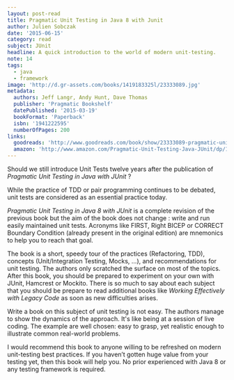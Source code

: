 ```yaml
---
layout: post-read
title: Pragmatic Unit Testing in Java 8 with Junit
author: Julien Sobczak
date: '2015-06-15'
category: read
subject: JUnit
headline: A quick introduction to the world of modern unit-testing.
note: 14
tags:
  - java
  - framework
image: 'http://d.gr-assets.com/books/1419183325l/23333089.jpg'
metadata:
  authors: Jeff Langr, Andy Hunt, Dave Thomas
  publisher: 'Pragmatic Bookshelf'
  datePublished: '2015-03-19'
  bookFormat: 'Paperback'
  isbn: '1941222595'
  numberOfPages: 200
links:
  goodreads: 'http://www.goodreads.com/book/show/23333089-pragmatic-unit-testing-in-java-8-with-junit'
  amazon: 'http://www.amazon.com/Pragmatic-Unit-Testing-Java-JUnit/dp/1941222595/'
---
```


Should we still introduce Unit Tests twelve years after the publication of *Pragmatic Unit Testing in Java with JUnit* ?

While the practice of TDD or pair programming continues to be debated, unit tests are considered as an essential practice today.

*Pragmatic Unit Testing in Java 8 with JUnit* is a complete revision of the previous book but the aim of the book does not change : write and run easily maintained unit tests. Acronyms like FIRST, Right BICEP or CORRECT Boundary Condition (already present in the original edition) are mnemonics to help you to reach that goal.

The book is a short, speedy tour of the practices (Refactoring, TDD), concepts (Unit/Integration Testing, Mocks, ...), and recommendations for unit testing. The authors only scratched the surface on most of the topics. After this book, you should be prepared to experiment on your own with JUnit, Hamcrest or Mockito. There is so much to say about each subject that you should be prepare to read additional books like *Working Effectively with Legacy Code* as soon as new difficulties arises.

Write a book on this subject of unit testing is not easy. The authors manage to show the dynamics of the approach. It's like being at a session of live coding. The example are well chosen: easy to grasp, yet realistic enough to illustrate common real-world problems.

I would recommend this book to anyone willing to be refreshed on modern unit-testing best practices. If you haven’t gotten huge value from your testing yet, then this book will help you. No prior experienced with Java 8 or any testing framework is required.
